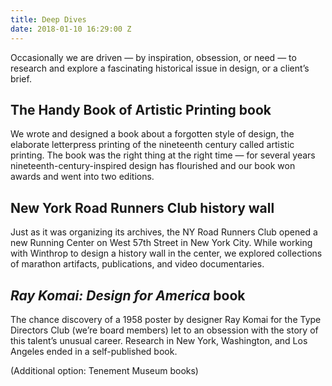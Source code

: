 ```yaml
---
title: Deep Dives
date: 2018-01-10 16:29:00 Z
---
```


Occasionally we are driven — by inspiration, obsession, or need — to research and explore a fascinating historical issue in design, or a client’s brief.
 
## The Handy Book of Artistic Printing book

We wrote and designed a book about a forgotten style of design, the elaborate letterpress printing of the nineteenth century called artistic printing. The book was the right thing at the right time — for several years nineteenth-century-inspired design has flourished and our book won awards and went into two editions.
 
## New York Road Runners Club history wall

Just as it was organizing its archives, the NY Road Runners Club opened a new Running Center on West 57th Street in New York City. While working with Winthrop to design a history wall in the center, we explored collections of marathon artifacts, publications, and video documentaries.
 
## *Ray Komai: Design for America* book

The chance discovery of a 1958 poster by designer Ray Komai for the Type Directors Club (we’re board members) let to an obsession with the story of this talent’s unusual career. Research in New York, Washington, and Los Angeles ended in a self-published book.

(Additional option: Tenement Museum books)